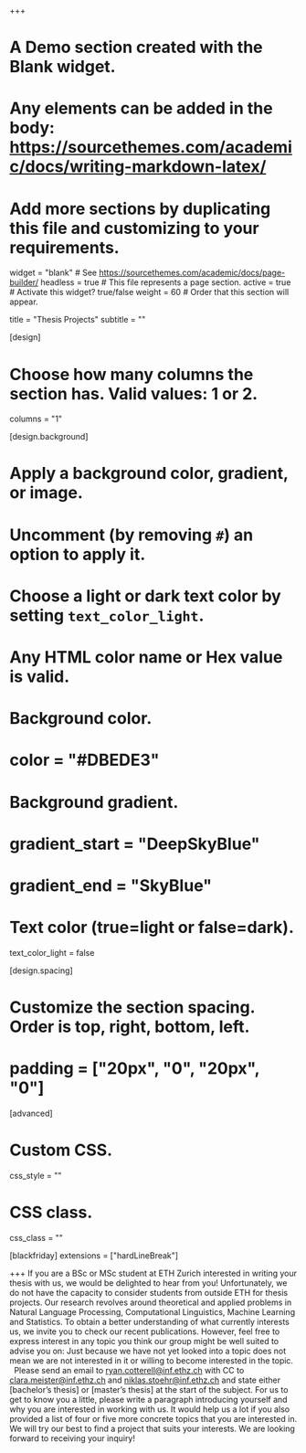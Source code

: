 +++
# A Demo section created with the Blank widget.
# Any elements can be added in the body: https://sourcethemes.com/academic/docs/writing-markdown-latex/
# Add more sections by duplicating this file and customizing to your requirements.

widget = "blank"  # See https://sourcethemes.com/academic/docs/page-builder/
headless = true  # This file represents a page section.
active = true  # Activate this widget? true/false
weight = 60  # Order that this section will appear.

title = "Thesis Projects"
subtitle = ""

[design]
  # Choose how many columns the section has. Valid values: 1 or 2.
  columns = "1"

[design.background]
  # Apply a background color, gradient, or image.
  #   Uncomment (by removing `#`) an option to apply it.
  #   Choose a light or dark text color by setting `text_color_light`.
  #   Any HTML color name or Hex value is valid.

  # Background color.
  # color = "#DBEDE3"
  
  # Background gradient.
  # gradient_start = "DeepSkyBlue"
  # gradient_end = "SkyBlue"
  

  # Text color (true=light or false=dark).
  text_color_light = false

[design.spacing]
  # Customize the section spacing. Order is top, right, bottom, left.
  # padding = ["20px", "0", "20px", "0"]

[advanced]
 # Custom CSS. 
 css_style = ""
 
 # CSS class.
 css_class = ""

[blackfriday]
  extensions = ["hardLineBreak"]

+++
If you are a BSc or MSc student at ETH Zurich interested in writing your thesis with us, we would be delighted to hear from you! Unfortunately, we do not have the capacity to consider students from outside ETH for thesis projects. Our research revolves around theoretical and applied problems in Natural Language Processing, Computational Linguistics, Machine Learning and Statistics. To obtain a better understanding of what currently interests us, we invite you to check our recent publications. However, feel free to express interest in any topic you think our group might be well suited to advise you on: Just because we have not yet looked into a topic does not mean we are not interested in it or willing to become interested in the topic. 
&nbsp;
Please send an email to [ryan.cotterell@inf.ethz.ch](mailto:ryan.cotterell@inf.ethz.ch)  with CC to [clara.meister@inf.ethz.ch](mailto:clara.meister@inf.ethz.ch) and [niklas.stoehr@inf.ethz.ch](mailto:niklas.stoehr@inf.ethz.ch) and state either [bachelor’s thesis] or [master’s thesis] at the start of the subject. For us to get to know you a little, please write a paragraph introducing yourself and why you are interested in working with us. It would help us a lot if you also provided a list of four or five more concrete topics that you are interested in. We will try our best to find a project that suits your interests. We are looking forward to receiving your inquiry!


